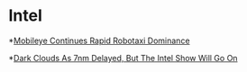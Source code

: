 # Intel

*[Mobileye Continues Rapid Robotaxi Dominance](https://seekingalpha.com/article/4362066-mobileye-continues-rapid-robotaxi-dominance) 

*[Dark Clouds As 7nm Delayed, But The Intel Show Will Go On](https://seekingalpha.com/article/4361311-dark-clouds-7nm-delayed-intel-show-will-go-on)

